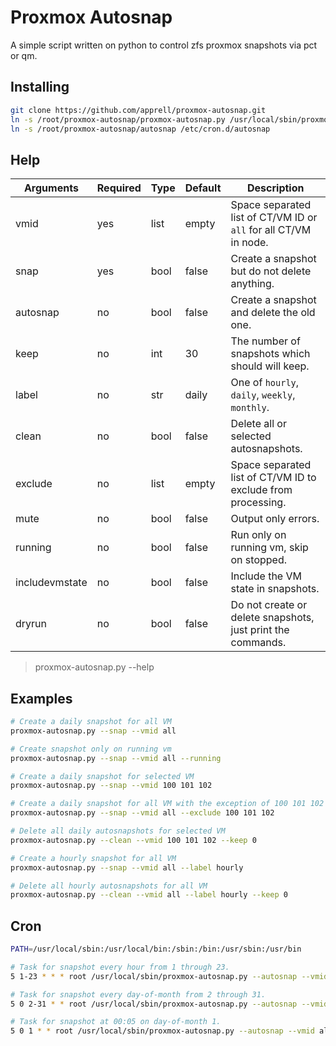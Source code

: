 # Proxmox Autosnap

A simple script written on python to control zfs proxmox snapshots via pct or qm.

## Installing

```bash
git clone https://github.com/apprell/proxmox-autosnap.git
ln -s /root/proxmox-autosnap/proxmox-autosnap.py /usr/local/sbin/proxmox-autosnap.py
ln -s /root/proxmox-autosnap/autosnap /etc/cron.d/autosnap
```

## Help

| Arguments      | Required | Type | Default | Description                                                      |
|----------------|----------|------|---------|------------------------------------------------------------------|
| vmid           | yes      | list | empty   | Space separated list of CT/VM ID or `all` for all CT/VM in node. |
| snap           | yes      | bool | false   | Create a snapshot but do not delete anything.                    |
| autosnap       | no       | bool | false   | Create a snapshot and delete the old one.                        |
| keep           | no       | int  | 30      | The number of snapshots which should will keep.                  |
| label          | no       | str  | daily   | One of `hourly`, `daily`, `weekly`, `monthly`.                   |
| clean          | no       | bool | false   | Delete all or selected autosnapshots.                            |
| exclude        | no       | list | empty   | Space separated list of CT/VM ID to exclude from processing.     |
| mute           | no       | bool | false   | Output only errors.                                              |
| running        | no       | bool | false   | Run only on running vm, skip on stopped.                         |
| includevmstate | no       | bool | false   | Include the VM state in snapshots.                               |
| dryrun         | no       | bool | false   | Do not create or delete snapshots, just print the commands.      |

> proxmox-autosnap.py --help

## Examples

```bash
# Create a daily snapshot for all VM
proxmox-autosnap.py --snap --vmid all

# Create snapshot only on running vm
proxmox-autosnap.py --snap --vmid all --running

# Create a daily snapshot for selected VM
proxmox-autosnap.py --snap --vmid 100 101 102

# Create a daily snapshot for all VM with the exception of 100 101 102
proxmox-autosnap.py --snap --vmid all --exclude 100 101 102

# Delete all daily autosnapshots for selected VM
proxmox-autosnap.py --clean --vmid 100 101 102 --keep 0

# Create a hourly snapshot for all VM
proxmox-autosnap.py --snap --vmid all --label hourly

# Delete all hourly autosnapshots for all VM
proxmox-autosnap.py --clean --vmid all --label hourly --keep 0
```

## Cron

```bash
PATH=/usr/local/sbin:/usr/local/bin:/sbin:/bin:/usr/sbin:/usr/bin

# Task for snapshot every hour from 1 through 23.
5 1-23 * * * root /usr/local/sbin/proxmox-autosnap.py --autosnap --vmid all --label hourly --keep 23 --mute

# Task for snapshot every day-of-month from 2 through 31.
5 0 2-31 * * root /usr/local/sbin/proxmox-autosnap.py --autosnap --vmid all --label daily --keep 30 --mute

# Task for snapshot at 00:05 on day-of-month 1.
5 0 1 * * root /usr/local/sbin/proxmox-autosnap.py --autosnap --vmid all --label monthly --keep 3 --mute
```
